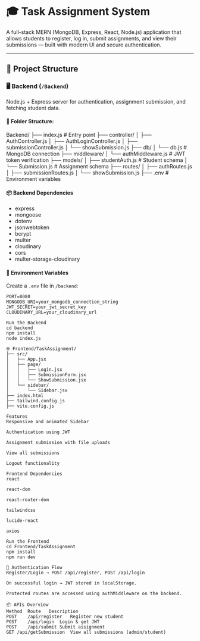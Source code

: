 # 🎓 Task Assignment System

A full-stack MERN (MongoDB, Express, React, Node.js) application that allows students to register, log in, submit assignments, and view their submissions — built with modern UI and secure authentication.

---

## 📁 Project Structure

### 🖥️ Backend (`/Backend`)
Node.js + Express server for authentication, assignment submission, and fetching student data.

#### 📂 Folder Structure:
Backend/
├── index.js # Entry point
├── controller/
│ ├── AuthController.js
│ ├── AuthLoginController.js
│ ├── submissionController.js
│ └── showSubmission.js
├── db/
│ └── db.js # MongoDB connection
├── middleware/
│ └── authMiddleware.js # JWT token verification
├── models/
│ ├── studentAuth.js # Student schema
│ └── Submission.js # Assignment schema
├── routes/
│ ├── authRoutes.js
│ ├── submissionRoutes.js
│ └── showSubmission.js
├── .env # Environment variables


#### 📦 Backend Dependencies
- express
- mongoose
- dotenv
- jsonwebtoken
- bcrypt
- multer
- cloudinary
- cors
- multer-storage-cloudinary

#### 🔐 Environment Variables
Create a `.env` file in `/backend`:

```env
PORT=8080
MONGODB_URI=your_mongodb_connection_string
JWT_SECRET=your_jwt_secret_key
CLOUDINARY_URL=your_cloudinary_url

Run the Backend
cd backend
npm install
node index.js

🌐 Frontend/TaskAssignment/
├── src/
│   ├── App.jsx
│   ├── page/
│   │   ├── Login.jsx
│   │   ├── SubmissionForm.jsx
│   │   └── ShowSubmission.jsx
│   └── sidebar/
│       └── Sidebar.jsx
├── index.html
├── tailwind.config.js
├── vite.config.js

Features
Responsive and animated Sidebar

Authentication using JWT

Assignment submission with file uploads

View all submissions

Logout functionality

Frontend Dependencies
react

react-dom

react-router-dom

tailwindcss

lucide-react

axios

Run the Frontend
cd Frontend/TaskAssignment
npm install
npm run dev

🔐 Authentication Flow
Register/Login → POST /api/register, POST /api/login

On successful login → JWT stored in localStorage.

Protected routes are accessed using authMiddleware on the backend.

📦 APIs Overview
Method	Route	Description
POST	/api/register	Register new student
POST	/api/login	Login & get JWT
POST	/api/submit	Submit assignment
GET	/api/getSubmission	View all submissions (admin/student)
